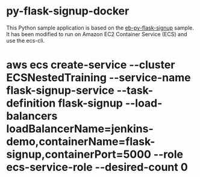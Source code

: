# py-flask-signup-docker
This Python sample application is based on the [eb-py-flask-signup](https://github.com/awslabs/eb-py-flask-signup) sample. It has been modified to run on Amazon EC2 Container Service (ECS) and use the ecs-cli.



# aws ecs create-service --cluster ECSNestedTraining --service-name flask-signup-service --task-definition flask-signup --load-balancers loadBalancerName=jenkins-demo,containerName=flask-signup,containerPort=5000 --role ecs-service-role --desired-count 0